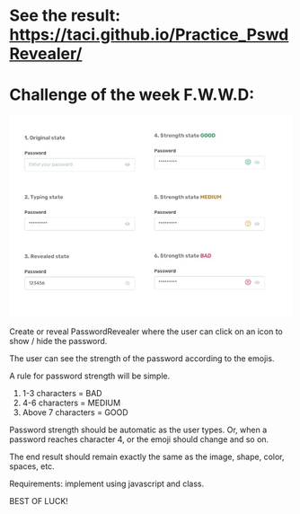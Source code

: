 # See the result: https://taci.github.io/Practice_PswdRevealer/



# Challenge of the week F.W.W.D:

![alt text](/passwordDesign.jpeg "PasswordRevealer")

Create or reveal PasswordRevealer where the user can click on an icon to show / hide the password.

The user can see the strength of the password according to the emojis.

A rule for password strength will be simple.

1. 1-3 characters = BAD
2. 4-6 characters = MEDIUM
3. Above 7 characters = GOOD

Password strength should be automatic as the user types. Or, when a password reaches character 4, or the emoji should change and so on.

The end result should remain exactly the same as the image, shape, color, spaces, etc.

Requirements: implement using javascript and class.

BEST OF LUCK!
